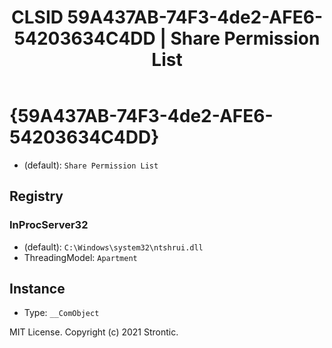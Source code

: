 ﻿---
title: "CLSID 59A437AB-74F3-4de2-AFE6-54203634C4DD | Share Permission List"
excerpt: What is COM-Object CLSID 59A437AB-74F3-4de2-AFE6-54203634C4DD?
---

# {59A437AB-74F3-4de2-AFE6-54203634C4DD}

* (default): `Share Permission List`

## Registry


### InProcServer32

* (default): `C:\Windows\system32\ntshrui.dll`
* ThreadingModel: `Apartment`

## Instance

* Type: `__ComObject`

MIT License. Copyright (c) 2021 Strontic.


